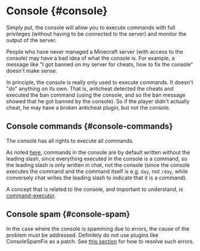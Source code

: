 # Console {#console}
Simply put, the console will allow you to execute commands with full privileges (without having to be connected to the server) and monitor the output of the server.

People who have never managed a Minecraft server (with access to the console) may have a bad idea of what the console is. For example, a message like "I got banned on my server for cheats, how to fix the console" doesn't make sense.

In principle, the console is really only used to execute commands. It doesn't "do" anything on its own. That is, anticheat detected the cheats and executed the ban command (using the console, and so the ban message showed that he got banned by the console). So if the player didn't actually cheat, he may have a broken anticheat plugin, but not the console.

## Console commands {#console-commands}
The console has all rights to execute all commands.

As noted [here](../general/commands.md#commands-console), commands in the console are by default written without the leading slash, since everything executed in the console is a command, so the leading slash is only written in chat, not the console (since the console executes the command and the command itself is e.g. `day`, not `/day`, while conversely chat writes the leading slash to indicate that it is a command).

A concept that is related to the console, and important to understand, is [command-executor](#command-executor).

## Console spam {#console-spam}
In the case where the console is spamming due to errors, the cause of the problem must be addressed. Definitely do not use plugins like ConsoleSpamFix as a patch. See [this section](#how-to-deal-with-issues) for how to resolve such errors.